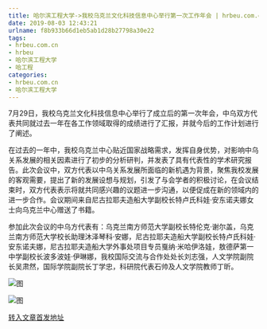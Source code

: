 ```yaml
---
title: 哈尔滨工程大学->我校乌克兰文化科技信息中心举行第一次工作年会 | hrbeu.com.cn
date: 2019-08-03 12:43:21
urlname: f8b933b66d1eb5ab1d28b27798a30e22
tags: 
- hrbeu.com.cn
- hrbeu
- 哈尔滨工程大学
- 哈工程
categories:
- hrbeu.com.cn
- 哈尔滨工程大学
---
```



7月29日，我校乌克兰文化科技信息中心举行了成立后的第一次年会，中乌双方代表共同就过去一年在各工作领域取得的成绩进行了汇报，并就今后的工作计划进行了阐述。

在过去的一年中，我校乌克兰中心贴近国家战略需求，发挥自身优势，对影响中乌关系发展的相关因素进行了初步的分析研判，并发表了具有代表性的学术研究报告。此次会议中，双方代表以中乌关系发展所面临的新机遇为背景，聚焦我校发展的客观需要，提出了新的发展设想与规划，引发了与会学者的积极讨论，在会议结束时，双方代表表示将就共同感兴趣的议题进一步沟通，以便促成在新的领域内的进一步合作。会议期间来自尼古拉耶夫造船大学副校长特卢氏科娃·安东诺夫娜女士向乌克兰中心赠送了书籍。

参加此次会议的中乌方代表有：乌克兰南方师范大学副校长特伦克·谢尔盖，乌克兰南方师范大学校长助理沐泽琴科·安娜，尼古拉耶夫造船大学副校长特卢氏科娃·安东诺夫娜，尼古拉耶夫造船大学外事处项目专员戛纳·米哈伊洛娃，敖德萨第一中学副校长波多波娃·伊琳娜，我校国际交流与合作处处长刘志强，人文学院副院长吴肃然，国际学院副院长丁学忠，科研院代表石帅及人文学院教师丁昕。



![图](http://gongxue.cn/news/UploadFiles_4906/201907/2019073014150491.jpg)

![图](http://gongxue.cn/news/UploadFiles_4906/201907/2019073014142362.jpg)

[转入文章首发地址](http://gongxue.cn/news/2019/201907/news_196042.html)